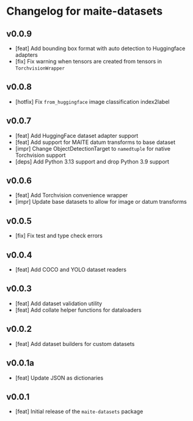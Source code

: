 # Changelog for maite-datasets

## v0.0.9

- [feat] Add bounding box format with auto detection to Huggingface adapters
- [fix] Fix warning when tensors are created from tensors in `TorchvisionWrapper`

## v0.0.8

- [hotfix] Fix `from_huggingface` image classification index2label

## v0.0.7

- [feat] Add HuggingFace dataset adapter support
- [feat] Add support for MAITE datum transforms to base dataset
- [impr] Change ObjectDetectionTarget to `namedtuple` for native Torchvision support
- [deps] Add Python 3.13 support and drop Python 3.9 support

## v0.0.6

- [feat] Add Torchvision convenience wrapper
- [impr] Update base datasets to allow for image or datum transforms

## v0.0.5

- [fix] Fix test and type check errors

## v0.0.4

- [feat] Add COCO and YOLO dataset readers

## v0.0.3

- [feat] Add dataset validation utility
- [feat] Add collate helper functions for dataloaders

## v0.0.2

- [feat] Add dataset builders for custom datasets

## v0.0.1a

- [feat] Update JSON as dictionaries

## v0.0.1

- [feat] Initial release of the `maite-datasets` package

